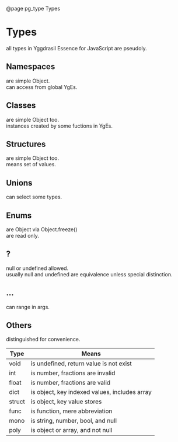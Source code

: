 ﻿@page pg_type Types

# Types

all types in Yggdrasil Essence for JavaScript are pseudoly.  

## Namespaces

are simple Object.  
can access from global YgEs.  

## Classes

are simple Object too.  
instances created by some fuctions in YgEs.  

## Structures

are simple Object too.  
means set of values.  

## Unions 

can select some types.  

## Enums

are Object via Object.freeze()  
are read only.  

## ?

null or undefined allowed.  
usually null and undefined are equivalence unless special distinction.   

## ...

can range in args.  

## Others

distinguished for convenience.  

| Type | Means |
|------|-------|
| void | is undefined, return value is not exist |
| int | is number, fractions are invalid |
| float | is number, fractions are valid |
| dict | is object, key indexed values, includes array |
| struct | is object, key value stores |
| func | is function, mere abbreviation |
| mono | is string, number, bool, and null |
| poly | is object or array, and not null |
